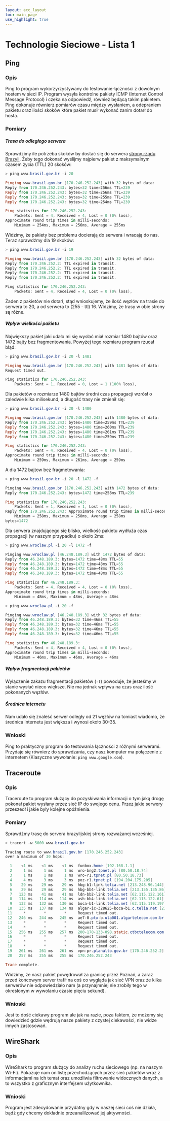 ```yaml
---
layout: acc_layout
toc: main_page
use_highlight: true
---
```


# Technologie Sieciowe - Lista 1

## Ping

### Opis

Ping to program wykorzyrzystywany do testowanie łączności z dowolnym hostem w sieci IP. Program wysyła kontrolne pakiety ICMP (Internet Control Message Protocol) i czeka na odpowiedź, również będącą takim pakietem. Ping dokonuje równierz pomiarów czasu między wysłaniem, a odepraniem pakietu oraz ilości skoków które pakiet musił wykonać zanim dotarł do hosta.

### Pomiary

##### Trasa do odległego serwera

Sprawdzimy ile potrzeba skoków by dostać się do serwera [strony rządu Brazyli](https://www.brasil.gov.br/). Żeby tego dokonać wyślijmy najpierw pakiet z maksymalnym czasem życia (TTL) 20 skoków:

```powershell
> ping www.brasil.gov.br -i 20

Pinging www.brasil.gov.br [170.246.252.243] with 32 bytes of data:
Reply from 170.246.252.243: bytes=32 time=256ms TTL=239
Reply from 170.246.252.243: bytes=32 time=256ms TTL=239
Reply from 170.246.252.243: bytes=32 time=255ms TTL=239
Reply from 170.246.252.243: bytes=32 time=254ms TTL=239

Ping statistics for 170.246.252.243:
    Packets: Sent = 4, Received = 4, Lost = 0 (0% loss),
Approximate round trip times in milli-seconds:
    Minimum = 254ms, Maximum = 256ms, Average = 255ms
```

Widzimy, że pakiety bez problemu docierają do serwera i wracają do nas. Teraz sprawdźmy dla 19 skoków:

```powershell
> ping www.brasil.gov.br -i 19

Pinging www.brasil.gov.br [170.246.252.243] with 32 bytes of data:
Reply from 170.246.252.2: TTL expired in transit.
Reply from 170.246.252.2: TTL expired in transit.
Reply from 170.246.252.2: TTL expired in transit.
Reply from 170.246.252.2: TTL expired in transit.

Ping statistics for 170.246.252.243:
    Packets: Sent = 4, Received = 4, Lost = 0 (0% loss),
```

Żaden z pakietów nie dotarł, stąd wnioskujemy, że ilość węzłów na trasie do serwera to 20, a od serwera to (255 - ttl) 16. Widzimy, że trasy w obie strony są różne.

##### Wpływ wielkości pakietu

Największy pakiet jaki udało mi się wysłać miał rozmiar 1480 bajtów oraz 1472 bajty bez fragmentowania. Powyżej tego rozmiaru program rzucał błąd:

```powershell
> ping www.brasil.gov.br -i 20 -l 1481

Pinging www.brasil.gov.br [170.246.252.243] with 1481 bytes of data:
Request timed out.

Ping statistics for 170.246.252.243:
    Packets: Sent = 1, Received = 0, Lost = 1 (100% loss),
```

Dla pakietów o rozmiarze 1480 bajtów średni czas propagacji wzrósł o zaledwie kilka milisekund, a długość trasy nie zmienił się:

```powershell
> ping www.brasil.gov.br -i 20 -l 1480

Pinging www.brasil.gov.br [170.246.252.243] with 1480 bytes of data:
Reply from 170.246.252.243: bytes=1480 time=259ms TTL=239
Reply from 170.246.252.243: bytes=1480 time=260ms TTL=239
Reply from 170.246.252.243: bytes=1480 time=261ms TTL=239
Reply from 170.246.252.243: bytes=1480 time=259ms TTL=239

Ping statistics for 170.246.252.243:
    Packets: Sent = 4, Received = 4, Lost = 0 (0% loss),
Approximate round trip times in milli-seconds:
    Minimum = 259ms, Maximum = 261ms, Average = 259ms
```

A dla 1472 bajtow bez fragmetowania:

```powershell
> ping www.brasil.gov.br -i 20 -l 1472 -f

Pinging www.brasil.gov.br [170.246.252.243] with 1472 bytes of data:
Reply from 170.246.252.243: bytes=1472 time=258ms TTL=239

Ping statistics for 170.246.252.243:
    Packets: Sent = 1, Received = 1, Lost = 0 (0% loss),
Reply from 170.246.252.243: Approximate round trip times in milli-seconds:
    Minimum = 258ms, Maximum = 258ms, Average = 258ms
bytes=1472
```

Dla serwera znajdującego się blisko, wielkość pakietu wydłuża czas propagacji (w naszym przypadku) o około 2ms:

```powershell
> ping www.wroclaw.pl -i 20 -l 1472 -f

Pinging www.wroclaw.pl [46.248.189.3] with 1472 bytes of data:
Reply from 46.248.189.3: bytes=1472 time=48ms TTL=55
Reply from 46.248.189.3: bytes=1472 time=48ms TTL=55
Reply from 46.248.189.3: bytes=1472 time=48ms TTL=55
Reply from 46.248.189.3: bytes=1472 time=48ms TTL=55

Ping statistics for 46.248.189.3:
    Packets: Sent = 4, Received = 4, Lost = 0 (0% loss),
Approximate round trip times in milli-seconds:
    Minimum = 48ms, Maximum = 48ms, Average = 48ms
```

```powershell
> ping www.wroclaw.pl -i 20 -f

Pinging www.wroclaw.pl [46.248.189.3] with 32 bytes of data:
Reply from 46.248.189.3: bytes=32 time=46ms TTL=55
Reply from 46.248.189.3: bytes=32 time=46ms TTL=55
Reply from 46.248.189.3: bytes=32 time=46ms TTL=55
Reply from 46.248.189.3: bytes=32 time=46ms TTL=55

Ping statistics for 46.248.189.3:
    Packets: Sent = 4, Received = 4, Lost = 0 (0% loss),
Approximate round trip times in milli-seconds:
    Minimum = 46ms, Maximum = 46ms, Average = 46ms
```

##### Wpływ fragmentacji pakietów

Wyłączenie zakazu fragmentacji pakietów (`-f`) powoduje, że jesteśmy w stanie wysłać nieco większe. Nie ma jednak wpływu na czas oraz ilość pokonanych węzłów.

##### Średnica internetu

Nam udało się znaleść serwer odległy od 21 węzłów na tomiast wiadomo, że średnica internetu jest większa i wynosi około 30-35.

### Wnioski

Ping to praktyczny program do testowania łączności z różnymi serwerami. Przydaje się równierz do sprawdzania, czy nasz komputer ma połączenie z internetem (Klasyczne wywołanie: `ping www.google.com`).

## Traceroute

### Opis

Traceroute to program służący do pozyskiwania informacji o tym jaką drogę pokonał pakiet wysłany przez sieć IP do swojego cenu. Przez jakie serwery przeszedł i jakie były kolejne opóźnienia.

### Pomiary

Sprawdźmy trasę do servera brazylijskiej strony rozważanej wcześniej.

```powershell
> tracert -w 5000 www.brasil.gov.br

Tracing route to www.brasil.gov.br [170.246.252.243]
over a maximum of 30 hops:

  1    <1 ms    <1 ms    <1 ms  funbox.home [192.168.1.1]
  2     1 ms     1 ms     1 ms  wro-bng2.tpnet.pl [80.50.18.74]
  3     1 ms     1 ms     1 ms  wro-r1.tpnet.pl [80.50.18.73]
  4     4 ms     3 ms     3 ms  poz-r1.tpnet.pl [194.204.175.205]
  5    29 ms    29 ms    29 ms  hbg-b1-link.telia.net [213.248.96.144]
  6    29 ms    29 ms    29 ms  hbg-bb4-link.telia.net [213.155.135.86]
  7   123 ms    41 ms    41 ms  ldn-bb2-link.telia.net [62.115.122.161]
  8   114 ms   114 ms   114 ms  ash-bb4-link.telia.net [62.115.122.61]
  9   132 ms   132 ms   130 ms  boca-b1-link.telia.net [62.115.119.197]
 10   135 ms   137 ms   134 ms  algar-ic-328625-boca-b1.c.telia.net [213.248.97.149]
 11     *        *        *     Request timed out.
 12   246 ms   244 ms   245 ms  ae7-0.ptx-b.ula001.algartelecom.com.br [170.84.32.5]
 13     *        *        *     Request timed out.
 14     *        *        *     Request timed out.
 15   256 ms   255 ms   257 ms  200-170-133-098.static.ctbctelecom.com.br [200.170.133.98]
 16     *        *        *     Request timed out.
 17     *        *        *     Request timed out.
 18     *        *        *     Request timed out.
 19   261 ms   261 ms   261 ms  vpn-pr.planalto.gov.br [170.246.252.2]
 20   257 ms   255 ms   255 ms  170.246.252.243

Trace complete.
```

Widzimy, że nasz pakiet powędrował za granicę przez Poznań, a zaraz przed końcowym server trafił na coś co wygląda jak sieć VPN oraz że kilka serwerów nie odpowiedziało nam (a przynajmniej nie zrobiły tego w określonym w wywolaniu czasie pięciu sekund).

### Wnioski

Jest to dość ciekawy program ale jak na razie, poza faktem, że możemy się dowiedzieć gdzie wędrują nasze pakiety z czystej ciekawości, nie widze innych zastosowań.

## WireShark

### Opis

WireShark to program służący do analizy ruchu sieciowego (np. na naszym Wi-Fi). Pokazuje nam on listę przechodzących przez sieć pakietów wraz z informacjami na ich temat oraz umożliwia filtrowanie widocznych danych, a to wszystko z graficznym interfejsem użytkownika.

### Wnioski

Program jest zdecydowanie przydatny gdy w naszej sieci coś nie działa, bądź gdy chcemy dokładnie przeanalilzować jej aktywności.

